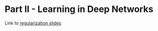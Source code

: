 # Part II - Learning in Deep Networks
Link to [regularization slides](https://docs.google.com/presentation/d/1LZlmuB7eXQV05GsOufSXRXDNyemEGPmWI26A1rFtrAI/edit?usp=sharing)

